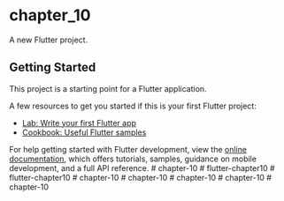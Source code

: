# chapter_10

A new Flutter project.

## Getting Started

This project is a starting point for a Flutter application.

A few resources to get you started if this is your first Flutter project:

- [Lab: Write your first Flutter app](https://docs.flutter.dev/get-started/codelab)
- [Cookbook: Useful Flutter samples](https://docs.flutter.dev/cookbook)

For help getting started with Flutter development, view the
[online documentation](https://docs.flutter.dev/), which offers tutorials,
samples, guidance on mobile development, and a full API reference.
#   c h a p t e r - 1 0  
 #   f l u t t e r - c h a p t e r 1 0  
 #   f l u t t e r - c h a p t e r 1 0  
 #   c h a p t e r - 1 0  
 #   c h a p t e r - 1 0  
 #   c h a p t e r - 1 0  
 #   c h a p t e r - 1 0  
 #   c h a p t e r - 1 0  
 